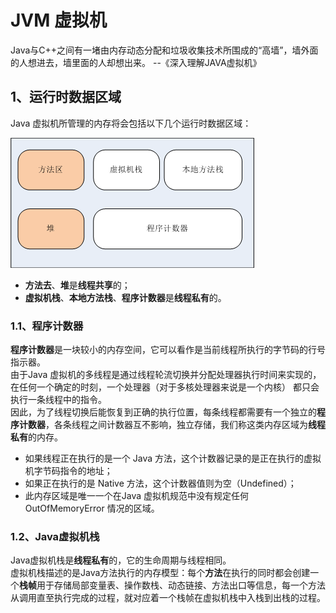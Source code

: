 # JVM 虚拟机

Java与C++之间有一堵由内存动态分配和垃圾收集技术所围成的“高墙”，墙外面的人想进去，墙里面的人却想出来。  --《深入理解JAVA虚拟机》

## 1、运行时数据区域
Java 虚拟机所管理的内存将会包括以下几个运行时数据区域：  

![Java 虚拟机运行时数据区](jvm_memory_model.png)  

* **方法去**、**堆**是**线程共享**的；
* **虚拟机栈**、**本地方法栈**、**程序计数器**是**线程私有**的。

### 1.1、程序计数器
**程序计数器**是一块较小的内存空间，它可以看作是当前线程所执行的字节码的行号指示器。  
由于Java 虚拟机的多线程是通过线程轮流切换并分配处理器执行时间来实现的，在任何一个确定的时刻，一个处理器（对于多核处理器来说是一个内核）
都只会执行一条线程中的指令。  
因此，为了线程切换后能恢复到正确的执行位置，每条线程都需要有一个独立的**程序计数器**，各条线程之间计数器互不影响，独立存储，我们称这类内存区域为**线程私有**的内存。  
* 如果线程正在执行的是一个 Java 方法，这个计数器记录的是正在执行的虚拟机字节码指令的地址；  
* 如果正在执行的是 Native 方法，这个计数器值则为空（Undefined）；
* 此内存区域是唯一一个在Java 虚拟机规范中没有规定任何 OutOfMemoryError 情况的区域。

### 1.2、Java虚拟机栈
Java虚拟机栈是**线程私有**的，它的生命周期与线程相同。  
虚拟机栈描述的是Java方法执行的内存模型：每个**方法**在执行的同时都会创建一个**栈帧**用于存储局部变量表、操作数栈、动态链接、方法出口等信息，每一个方法从调用直至执行完成的过程，就对应着一个栈帧在虚拟机栈中入栈到出栈的过程。
